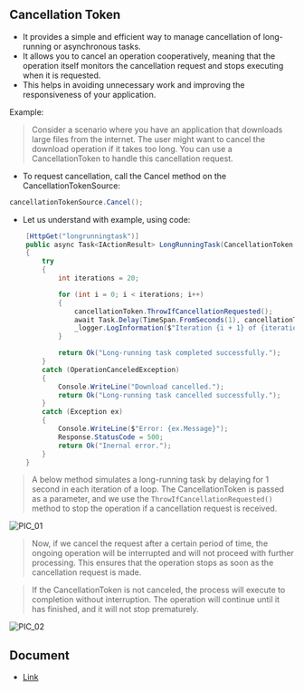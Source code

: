 ## Cancellation Token
- It provides a simple and efficient way to manage cancellation of long-running or asynchronous tasks.
- It allows you to cancel an operation cooperatively, meaning that the operation itself monitors the cancellation request and stops executing when it is requested.
- This helps in avoiding unnecessary work and improving the responsiveness of your application.

Example:
> Consider a scenario where you have an application that downloads large files from the internet. 
  The user might want to cancel the download operation if it takes too long. 
  You can use a CancellationToken to handle this cancellation request.

- To request cancellation, call the Cancel method on the CancellationTokenSource:

```c#
cancellationTokenSource.Cancel();
```

- Let us understand with example, using code:
```c#
    [HttpGet("longrunningtask")]
    public async Task<IActionResult> LongRunningTask(CancellationToken cancellationToken)
    {
        try
        {
            int iterations = 20;

            for (int i = 0; i < iterations; i++)
            {
                cancellationToken.ThrowIfCancellationRequested();
                await Task.Delay(TimeSpan.FromSeconds(1), cancellationToken);
                _logger.LogInformation($"Iteration {i + 1} of {iterations} completed.");
            }

            return Ok("Long-running task completed successfully.");
        }
        catch (OperationCanceledException)
        {
            Console.WriteLine("Download cancelled.");
            return Ok("Long-running task cancelled successfully.");
        }
        catch (Exception ex)
        {
            Console.WriteLine($"Error: {ex.Message}");
            Response.StatusCode = 500;
            return Ok("Inernal error.");
        }
    }
```
> A below method simulates a long-running task by delaying for 1 second in each iteration of a loop. 
  The CancellationToken is passed as a parameter, and we use the `ThrowIfCancellationRequested()` method to stop 
  the operation if a cancellation request is received.
 
 ![PIC_01](https://github.com/keshavsingh4522/BasicConcept/assets/43788985/03c14edd-3394-4b19-a12d-21b3f999907a)
 
> Now, if we cancel the request after a certain period of time, the ongoing operation will be interrupted and 
  will not proceed with further processing. This ensures that the operation stops as soon as the cancellation request is made.
 

> If the CancellationToken is not canceled, the process will execute to completion without interruption. 
  The operation will continue until it has finished, and it will not stop prematurely.
 
 ![PIC_02](https://github.com/keshavsingh4522/BasicConcept/assets/43788985/f6722c0d-458f-4ad4-8232-6889448ff6e5)

## Document
- [Link]()